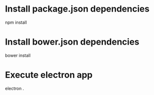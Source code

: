 # Install package.json dependencies
npm install

# Install bower.json dependencies
bower install

# Execute electron app
electron .
